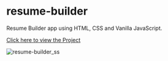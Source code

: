 # resume-builder

Resume Builder app using HTML, CSS and Vanilla JavaScript.

[Click here to view the Project](https://projects-by-prateek-resume-builder.vercel.app/)

![resume-builder_ss](https://github.com/prateekbagre/resume-builder/assets/32331038/51998139-830e-4bed-9944-e59802988b04)
